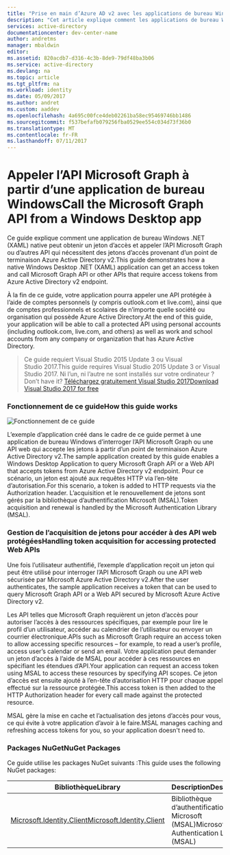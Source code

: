 ```yaml
---
title: "Prise en main d’Azure AD v2 avec les applications de bureau Windows - Introduction | Documents Microsoft"
description: "Cet article explique comment les applications de bureau Windows .NET (XAML) peuvent appeler une API qui nécessite des jetons d’accès à partir d’un point de terminaison Azure Active Directory v2."
services: active-directory
documentationcenter: dev-center-name
author: andretms
manager: mbaldwin
editor: 
ms.assetid: 820acdb7-d316-4c3b-8de9-79df48ba3b06
ms.service: active-directory
ms.devlang: na
ms.topic: article
ms.tgt_pltfrm: na
ms.workload: identity
ms.date: 05/09/2017
ms.author: andret
ms.custom: aaddev
ms.openlocfilehash: 4a695c00fce4deb02261ba58ec95469746bb1486
ms.sourcegitcommit: f537befafb079256fba0529ee554c034d73f36b0
ms.translationtype: MT
ms.contentlocale: fr-FR
ms.lasthandoff: 07/11/2017
---
```

# <a name="call-the-microsoft-graph-api-from-a-windows-desktop-app"></a><span data-ttu-id="c3e80-103">Appeler l’API Microsoft Graph à partir d’une application de bureau Windows</span><span class="sxs-lookup"><span data-stu-id="c3e80-103">Call the Microsoft Graph API from a Windows Desktop app</span></span>

<span data-ttu-id="c3e80-104">Ce guide explique comment une application de bureau Windows .NET (XAML) native peut obtenir un jeton d’accès et appeler l’API Microsoft Graph ou d’autres API qui nécessitent des jetons d’accès provenant d’un point de terminaison Azure Active Directory v2.</span><span class="sxs-lookup"><span data-stu-id="c3e80-104">This guide demonstrates how a native Windows Desktop .NET (XAML) application can get an access token and call Microsoft Graph API or other APIs that require access tokens from Azure Active Directory v2 endpoint.</span></span>

<span data-ttu-id="c3e80-105">À la fin de ce guide, votre application pourra appeler une API protégée à l’aide de comptes personnels (y compris outlook.com et live.com), ainsi que de comptes professionnels et scolaires de n’importe quelle société ou organisation qui possède Azure Active Directory.</span><span class="sxs-lookup"><span data-stu-id="c3e80-105">At the end of this guide, your application will be able to call a protected API using personal accounts (including outlook.com, live.com, and others) as well as work and school accounts from any company or organization that has Azure Active Directory.</span></span>  

> <span data-ttu-id="c3e80-106">Ce guide requiert Visual Studio 2015 Update 3 ou Visual Studio 2017.</span><span class="sxs-lookup"><span data-stu-id="c3e80-106">This guide requires Visual Studio 2015 Update 3 or Visual Studio 2017.</span></span>  <span data-ttu-id="c3e80-107">Ni l’un, ni l’autre ne sont installés sur votre ordinateur ?</span><span class="sxs-lookup"><span data-stu-id="c3e80-107">Don’t have it?</span></span> [<span data-ttu-id="c3e80-108">Téléchargez gratuitement Visual Studio 2017</span><span class="sxs-lookup"><span data-stu-id="c3e80-108">Download Visual Studio 2017 for free</span></span>](https://www.visualstudio.com/downloads/)

### <a name="how-this-guide-works"></a><span data-ttu-id="c3e80-109">Fonctionnement de ce guide</span><span class="sxs-lookup"><span data-stu-id="c3e80-109">How this guide works</span></span>

![Fonctionnement de ce guide](media/active-directory-mobileanddesktopapp-windowsdesktop-intro/windesktophowitworks.png)

<span data-ttu-id="c3e80-111">L’exemple d’application créé dans le cadre de ce guide permet à une application de bureau Windows d’interroger l’API Microsoft Graph ou une API web qui accepte les jetons à partir d’un point de terminaison Azure Active Directory v2.</span><span class="sxs-lookup"><span data-stu-id="c3e80-111">The sample application created by this guide enables a Windows Desktop Application to query Microsoft Graph API or a Web API that accepts tokens from Azure Active Directory v2 endpoint.</span></span> <span data-ttu-id="c3e80-112">Pour ce scénario, un jeton est ajouté aux requêtes HTTP via l’en-tête d’autorisation.</span><span class="sxs-lookup"><span data-stu-id="c3e80-112">For this scenario, a token is added to HTTP requests via the Authorization header.</span></span> <span data-ttu-id="c3e80-113">L’acquisition et le renouvellement de jetons sont gérés par la bibliothèque d’authentification Microsoft (MSAL).</span><span class="sxs-lookup"><span data-stu-id="c3e80-113">Token acquisition and renewal is handled by the Microsoft Authentication Library (MSAL).</span></span>


### <a name="handling-token-acquisition-for-accessing-protected-web-apis"></a><span data-ttu-id="c3e80-114">Gestion de l’acquisition de jetons pour accéder à des API web protégées</span><span class="sxs-lookup"><span data-stu-id="c3e80-114">Handling token acquisition for accessing protected Web APIs</span></span>

<span data-ttu-id="c3e80-115">Une fois l’utilisateur authentifié, l’exemple d’application reçoit un jeton qui peut être utilisé pour interroger l’API Microsoft Graph ou une API web sécurisée par Microsoft Azure Active Directory v2.</span><span class="sxs-lookup"><span data-stu-id="c3e80-115">After the user authenticates, the sample application receives a token that can be used to query Microsoft Graph API or a Web API secured by Microsoft Azure Active Directory v2.</span></span>

<span data-ttu-id="c3e80-116">Les API telles que Microsoft Graph requièrent un jeton d’accès pour autoriser l’accès à des ressources spécifiques, par exemple pour lire le profil d’un utilisateur, accéder au calendrier de l’utilisateur ou envoyer un courrier électronique.</span><span class="sxs-lookup"><span data-stu-id="c3e80-116">APIs such as Microsoft Graph require an access token to allow accessing specific resources – for example, to read a user’s profile, access user’s calendar or send an email.</span></span> <span data-ttu-id="c3e80-117">Votre application peut demander un jeton d’accès à l’aide de MSAL pour accéder à ces ressources en spécifiant les étendues d’API.</span><span class="sxs-lookup"><span data-stu-id="c3e80-117">Your application can request an access token using MSAL to access these resources by specifying API scopes.</span></span> <span data-ttu-id="c3e80-118">Ce jeton d’accès est ensuite ajouté à l’en-tête d’autorisation HTTP pour chaque appel effectué sur la ressource protégée.</span><span class="sxs-lookup"><span data-stu-id="c3e80-118">This access token is then added to the HTTP Authorization header for every call made against the protected resource.</span></span> 

<span data-ttu-id="c3e80-119">MSAL gère la mise en cache et l’actualisation des jetons d’accès pour vous, ce qui évite à votre application d’avoir à le faire.</span><span class="sxs-lookup"><span data-stu-id="c3e80-119">MSAL manages caching and refreshing access tokens for you, so your application doesn't need to.</span></span>


### <a name="nuget-packages"></a><span data-ttu-id="c3e80-120">Packages NuGet</span><span class="sxs-lookup"><span data-stu-id="c3e80-120">NuGet Packages</span></span>

<span data-ttu-id="c3e80-121">Ce guide utilise les packages NuGet suivants :</span><span class="sxs-lookup"><span data-stu-id="c3e80-121">This guide uses the following NuGet packages:</span></span>

|<span data-ttu-id="c3e80-122">Bibliothèque</span><span class="sxs-lookup"><span data-stu-id="c3e80-122">Library</span></span>|<span data-ttu-id="c3e80-123">Description</span><span class="sxs-lookup"><span data-stu-id="c3e80-123">Description</span></span>|
|---|---|
|[<span data-ttu-id="c3e80-124">Microsoft.Identity.Client</span><span class="sxs-lookup"><span data-stu-id="c3e80-124">Microsoft.Identity.Client</span></span>](https://www.nuget.org/packages/Microsoft.Identity.Client)|<span data-ttu-id="c3e80-125">Bibliothèque d’authentification Microsoft (MSAL)</span><span class="sxs-lookup"><span data-stu-id="c3e80-125">Microsoft Authentication Library (MSAL)</span></span>|

